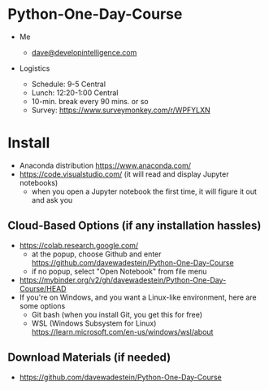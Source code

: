 # Python-One-Day-Course

* Me
   * dave@developintelligence.com
 
* Logistics
  * Schedule: 9-5 Central
  * Lunch: 12:20-1:00 Central
  * 10-min. break every 90 mins. or so
  * Survey: https://www.surveymonkey.com/r/WPFYLXN
   
# Install
   * Anaconda distribution https://www.anaconda.com/
   * https://code.visualstudio.com/ (it will read and display Jupyter notebooks)
     * when you open a Jupyter notebook the first time, it will figure it out and ask you

## Cloud-Based Options (if any installation hassles)
* https://colab.research.google.com/
  * at the popup, choose Github and enter https://github.com/davewadestein/Python-One-Day-Course
  * if no popup, select "Open Notebook" from file menu
* https://mybinder.org/v2/gh/davewadestein/Python-One-Day-Course/HEAD
* If you're on Windows, and you want a Linux-like environment, here are some options
   * Git bash (when you install Git, you get this for free)
   * WSL (Windows Subsystem for Linux) https://learn.microsoft.com/en-us/windows/wsl/about

## Download Materials (if needed)
* https://github.com/davewadestein/Python-One-Day-Course
